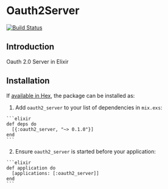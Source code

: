 # Oauth2Server

[![Build Status](https://travis-ci.org/ralucas/oauth2_server.svg?branch=master)](https://travis-ci.org/ralucas/oauth2_server)

## Introduction
Oauth 2.0 Server in Elixir

## Installation

If [available in Hex](https://hex.pm/docs/publish), the package can be installed as:

  1. Add `oauth2_server` to your list of dependencies in `mix.exs`:

    ```elixir
    def deps do
      [{:oauth2_server, "~> 0.1.0"}]
    end
    ```

  2. Ensure `oauth2_server` is started before your application:

    ```elixir
    def application do
      [applications: [:oauth2_server]]
    end
    ```

